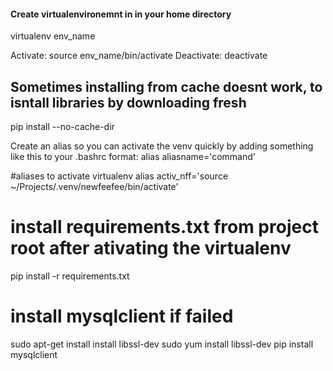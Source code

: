 #### Create virtualenvironemnt in in your home directory 
virtualenv env_name

Activate: source env_name/bin/activate
Deactivate: deactivate

## Sometimes installing from cache doesnt work, to isntall libraries by downloading fresh
pip install <name> --no-cache-dir

Create an alias so you can activate the venv quickly by adding something like this to your .bashrc
format:
alias aliasname='command'

#aliases to activate virtualenv
alias activ_nff='source ~/Projects/.venv/newfeefee/bin/activate'

# install requirements.txt from project root after ativating the virtualenv
pip install -r requirements.txt

# install mysqlclient if failed
sudo apt-get install install libssl-dev
sudo yum install libssl-dev
pip install mysqlclient



